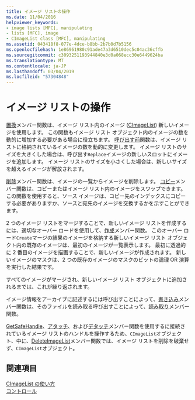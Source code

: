 ```yaml
---
title: イメージ リストの操作
ms.date: 11/04/2016
helpviewer_keywords:
- image lists [MFC], manipulating
- lists [MFC], image
- CImageList class [MFC], manipulating
ms.assetid: 043418f8-077e-4dce-b8bb-2b7b0d7b5156
ms.openlocfilehash: 1e86961980c91ade47a3d6510dec5c04ac36cffb
ms.sourcegitcommit: c3093251193944840e3d0a068ecc30e6449624ba
ms.translationtype: MT
ms.contentlocale: ja-JP
ms.lasthandoff: 03/04/2019
ms.locfileid: "57304848"
---
```

# <a name="manipulating-image-lists"></a>イメージ リストの操作

[置換](../mfc/reference/cimagelist-class.md#replace)メンバー関数は、イメージ リスト内のイメージ ([CImageList](../mfc/reference/cimagelist-class.md)) 新しいイメージを使用します。 この関数もイメージ リスト オブジェクト内のイメージの数を動的に増加する必要がある場合に役立ちます。 [呼び出す前](../mfc/reference/cimagelist-class.md#setimagecount)関数は、イメージ リストに格納されているイメージの数を動的に変更します。 イメージ リストのサイズを大きくした場合は、呼び出す`Replace`イメージの新しいスロットにイメージを追加します。 イメージ リストのサイズを小さくした場合は、新しいサイズを超えるイメージが解放されます。

[削除](../mfc/reference/cimagelist-class.md#remove)メンバー関数は、イメージの一覧からイメージを削除します。 [コピー](../mfc/reference/cimagelist-class.md#copy)メンバー関数は、コピーまたはイメージ リスト内のイメージをスワップできます。 この関数を使用すると、ソース イメージは、コピー先のインデックスにコピーする必要がありますか、ソースと宛先のイメージを交換するかを示すことができます。

2 つのイメージ リストをマージすることで、新しいイメージ リストを作成するには、適切なオーバー ロードを使用して、[作成](../mfc/reference/cimagelist-class.md#create)メンバー関数。 このオーバー ロード`Create`マージの結果のイメージを格納する新しいイメージ リスト オブジェクト内の既存のイメージは、最初のイメージが一覧表示します。 最初に透過的に 2 番目のイメージを描画することで、新しいイメージが作成されます。 新しいイメージのマスクは、2 つの既存のイメージのマスクのビットの論理 OR 演算を実行した結果です。

すべてのイメージがマージされ、新しいイメージ リスト オブジェクトに追加されるまでは、これが繰り返されます。

イメージ情報をアーカイブに記述するには呼び出すことによって、[書き込み](../mfc/reference/cimagelist-class.md#write)メンバー関数は、そのファイルを読み取る呼び出すことによって、[読み取り](../mfc/reference/cimagelist-class.md#read)メンバー関数。

[GetSafeHandle](../mfc/reference/cimagelist-class.md#getsafehandle)、[アタッチ](../mfc/reference/cimagelist-class.md#attach)、および[デタッチ](../mfc/reference/cimagelist-class.md#detach)メンバー関数を使用するに接続されているイメージ リストのハンドルを操作するため、`CImageList`オブジェクト、中に、[DeleteImageList](../mfc/reference/cimagelist-class.md#deleteimagelist)メンバー関数では、イメージ リストを削除を破棄せず、`CImageList`オブジェクト。

## <a name="see-also"></a>関連項目

[CImageList の使い方](../mfc/using-cimagelist.md)<br/>
[コントロール](../mfc/controls-mfc.md)
